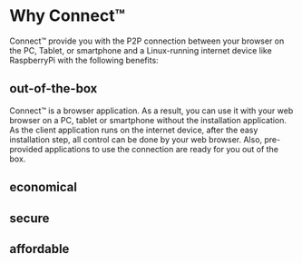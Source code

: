# Why Connect™
Connect™ provide you with the P2P connection between your browser on the PC, Tablet, or smartphone and a Linux-running internet device like RaspberryPi with the following benefits:

## out-of-the-box
Connect™ is a browser application. As a result, you can use it with your web browser on a PC, tablet or smartphone without the installation application. As the client application runs on the internet device, after the easy installation step, all control can be done by your web browser. Also, pre-provided applications to use the connection are ready for you out of the box.

## economical

## secure

## affordable